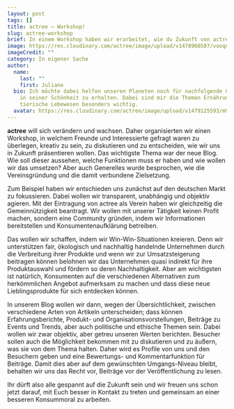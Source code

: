 ```yaml
---
layout: post
tags: []
title: actree – Workshop!
slug: actree-workshop
brief: In einem Workshop haben wir erarbeitet, wie du Zukunft von actree aussehen soll
image: https://res.cloudinary.com/actree/image/upload/v1478960587/vooqoq3xhabouqr3hrpz.jpg
imageCredit: ""
category: In eigener Sache
author:
  name:
    last: ""
    first: Juliane
  bio: Ich möchte dabei helfen unseren Planeten noch für nachfolgende Generationen
    in seiner Schönheit zu erhalten. Dabei sind mir die Themen Ernährung und
    tierische Lebewesen besonders wichtig.
  avatar: https://res.cloudinary.com/actree/image/upload/v1479125593/m9wrfrmr2bcupmlwiqbx.png
---
```


**actree** will sich verändern und wachsen. Daher organisierten wir einen Workshop, in welchem Freunde und Interessierte gefragt waren zu überlegen, kreativ zu sein, zu diskutieren und zu entscheiden, wie wir uns in Zukunft präsentieren wollen.
Das wichtigste Thema war der neue Blog. Wie soll dieser aussehen, welche Funktionen muss er haben und wie wollen wir das umsetzen? Aber auch Generelles wurde besprochen, wie die Vereinsgründung und die damit verbundene Zielsetzung.

Zum Beispiel haben wir entschieden uns zunächst auf den deutschen Markt zu fokussieren. Dabei wollen wir transparent, unabhängig und objektiv agieren. Mit der Eintragung von actree als Verein haben wir gleichzeitig die Gemeinnützigkeit beantragt. Wir wollen mit unserer Tätigkeit keinen Profit machen, sondern eine Community gründen, indem wir Informationen bereitstellen und Konsumentenaufklärung betreiben.

Das wollen wir schaffen, indem wir Win-Win-Situationen kreieren. Denn wir unterstützen fair, ökologisch und nachhaltig handelnde Unternehmen durch die Verbreitung ihrer Produkte und wenn wir zur Umsatzsteigerung beitragen können belohnen wir das Unternehmen quasi indirekt für ihre Produktauswahl und fördern so deren Nachhaltigkeit. Aber am wichtigsten ist natürlich, Konsumenten auf die verschiedenen Alternativen zum herkömmlichen Angebot aufmerksam zu machen und dass diese neue Lieblingsprodukte für sich entdecken können.

In unserem Blog wollen wir dann, wegen der Übersichtlichkeit, zwischen verschiedene Arten von Artikeln unterscheiden; dass können Erfahrungsberichte, Produkt- und Organisationsvorstellungen, Beiträge zu Events und Trends, aber auch politische und ethische Themen sein. Dabei wollen wir zwar objektiv, aber getreu unseren Werten berichten. Besucher sollen auch die Möglichkeit bekommen mit zu diskutieren und zu äußern, was sie von dem Thema halten. Daher wird es Profile von uns und den Besuchern geben und eine Bewertungs- und Kommentarfunktion für Beiträge. Damit dies aber auf dem gewünschten Umgangs-Niveau bleibt, behalten wir uns das Recht vor, Beiträge vor der Veröffentlichung zu lesen.

Ihr dürft also alle gespannt auf die Zukunft sein und wir freuen uns schon jetzt darauf, mit Euch besser in Kontakt zu treten und gemeinsam an einer besseren Konsummoral zu arbeiten.
